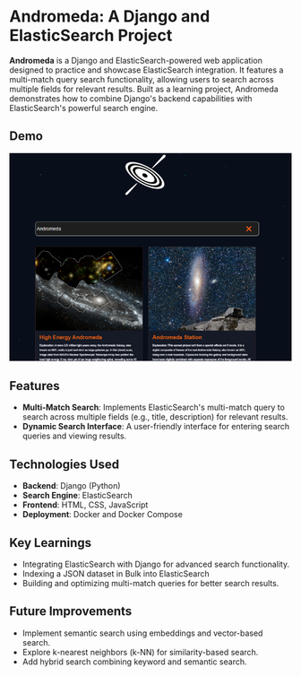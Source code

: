 # Andromeda: A Django and ElasticSearch Project

**Andromeda** is a Django and ElasticSearch-powered web application designed to practice and showcase ElasticSearch integration. It features a multi-match query search functionality, allowing users to search across multiple fields for relevant results. Built as a learning project, Andromeda demonstrates how to combine Django's backend capabilities with ElasticSearch's powerful search engine.

## Demo
![image](project-demo.png)

## Features
- **Multi-Match Search**: Implements ElasticSearch's multi-match query to search across multiple fields (e.g., title, description) for relevant results.
- **Dynamic Search Interface**: A user-friendly interface for entering search queries and viewing results.

## Technologies Used
- **Backend**: Django (Python)
- **Search Engine**: ElasticSearch
- **Frontend**: HTML, CSS, JavaScript
- **Deployment**: Docker and Docker Compose

## Key Learnings
- Integrating ElasticSearch with Django for advanced search functionality.
- Indexing a JSON dataset in Bulk into ElasticSearch
- Building and optimizing multi-match queries for better search results.

## Future Improvements 
- Implement semantic search using embeddings and vector-based search.
- Explore k-nearest neighbors (k-NN) for similarity-based search.
- Add hybrid search combining keyword and semantic search.
